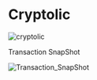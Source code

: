# Cryptolic


![cryptolic](https://user-images.githubusercontent.com/53406891/198299157-7a451eba-9c7f-4d85-8098-3f8215dd21f4.png)

Transaction SnapShot

![Transaction_SnapShot](https://user-images.githubusercontent.com/53406891/198299305-79a9ecd4-2975-46ac-89b8-8516ea2de9e5.png)

